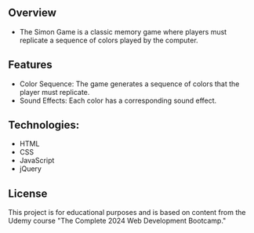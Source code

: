 ## Overview
- The Simon Game is a classic memory game where players must replicate a sequence of colors played by the computer. 

## Features
  * Color Sequence: The game generates a sequence of colors that the player must replicate.
  * Sound Effects: Each color has a corresponding sound effect.

## Technologies:
  * HTML
  * CSS
  * JavaScript
  * jQuery

## License
This project is for educational purposes and is based on content from the Udemy course "The Complete 2024 Web Development Bootcamp."
